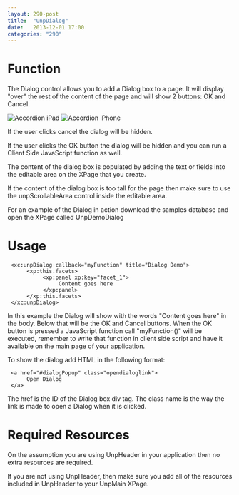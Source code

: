 ```yaml
---
layout: 290-post
title:  "UnpDialog"
date:   2013-12-01 17:00
categories: "290"
---
```


# Function
The Dialog control allows you to add a Dialog box to a page. It will display "over" the rest of the content of the page and will show 2 buttons: OK and Cancel.

![Accordion iPad](http://teamstudio.s3.amazonaws.com/images/dialog-ipad.png)
![Accordion iPhone](http://teamstudio.s3.amazonaws.com/images/dialog-iphone.png)

If the user clicks cancel the dialog will be hidden.

If the user clicks the OK button the dialog will be hidden and you can run a Client Side JavaScript function as well.

The content of the dialog box is populated by adding the text or fields into the editable area on the XPage that you create. 

If the content of the dialog box is too tall for the page then make sure to use the unpScrollableArea control inside the editable area.

For an example of the Dialog in action download the samples database and open the XPage called UnpDemoDialog

# Usage

<pre class="CICodeFormatter" ><code class="CICodeFormatter"> &lt;xc:unpDialog callback="myFunction" title="Dialog Demo"&gt;  
      &lt;xp:this.facets&gt;  
           &lt;xp:panel xp:key="facet_1"&gt;  
                Content goes here  
           &lt;/xp:panel&gt;  
      &lt;/xp:this.facets&gt;  
 &lt;/xc:unpDialog&gt;  
</code></pre>

In this example the Dialog will show with the words "Content goes here" in the body. Below that will be the OK and Cancel buttons. When the OK button is pressed a JavaScript function call "myFunction()" will be executed, remember to write that function in client side script and have it available on the main page of your application.

To show the dialog add HTML in the following format:

<pre class="CICodeFormatter" ><code class="CICodeFormatter"> &lt;a href="#dialogPopup" class="opendialoglink"&gt;  
      Open Dialog  
 &lt;/a&gt;  
</code></pre>

The href is the ID of the Dialog box div tag. The class name is the way the link is made to open a Dialog when it is clicked.

# Required Resources
On the assumption you are using UnpHeader in your application then no extra resources are required.

If you are not using UnpHeader, then make sure you add all of the resources included in UnpHeader to your UnpMain XPage.